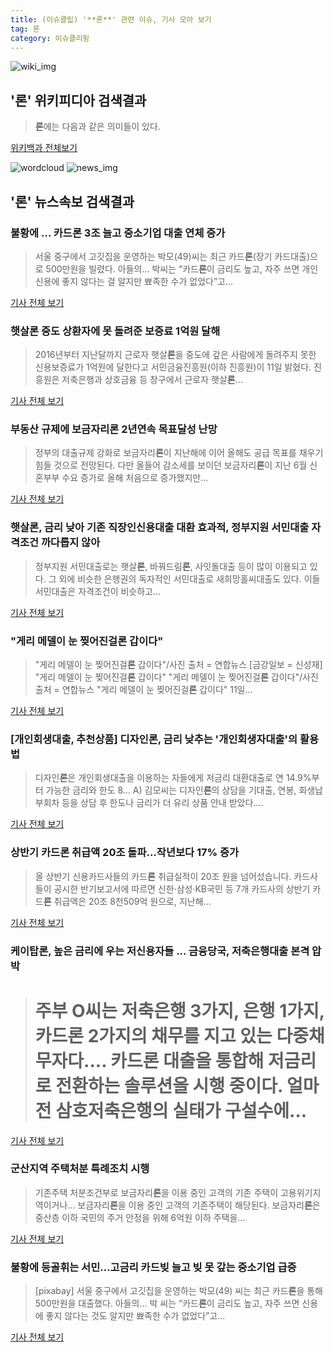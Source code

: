 ```yaml
---
title: (이슈클립) '**론**' 관련 이슈, 기사 모아 보기
tag: 론
category: 이슈클리핑
---
```

![wiki_img](https://user-images.githubusercontent.com/42597476/44503234-41136a80-a6d0-11e8-9071-6fc6418eafe4.png)
## **'**론**'** 위키피디아 검색결과
>**론**에는 다음과 같은 의미들이 있다.

<a href="https://ko.wikipedia.org/wiki/론" target="_blank">위키백과 전체보기</a>

![wordcloud](https://s3.ap-northeast-2.amazonaws.com/lyrics101-wordcloud/2018-09-12-1536688469.png)
![news_img](https://user-images.githubusercontent.com/42597476/44507050-1206f400-a6e4-11e8-8d98-7ffbfebb353f.png)
## **'**론**'** 뉴스속보 검색결과
### 불황에 … 카드**론** 3조 늘고 중소기업 대출 연체 증가

>서울 중구에서 고깃집을 운영하는 박모(49)씨는 최근 카드**론**(장기 카드대출)으로 500만원을 빌렸다. 아들의... 박씨는 “카드**론**이 금리도 높고, 자주 쓰면 개인 신용에 좋지 않다는 걸 알지만 뾰족한 수가 없었다”고...

<a href="http://news.joins.com/article/olink/22554939" target="_blank">기사 전체 보기</a>

### 햇살**론** 중도 상환자에 못 돌려준 보증료 1억원 달해

>2016년부터 지난달까지 근로자 햇살**론**을 중도에 갚은 사람에게 돌려주지 못한 신용보증료가 1억원에 달한다고 서민금융진흥원(이하 진흥원)이 11일 밝혔다. 진흥원은 저축은행과 상호금융 등 창구에서 근로자 햇살**론**...

<a href="http://app.yonhapnews.co.kr/YNA/Basic/SNS/r.aspx?c=AKR20180911061900002&did=1195m" target="_blank">기사 전체 보기</a>

### 부동산 규제에 보금자리**론** 2년연속 목표달성 난망

>정부의 대출규제 강화로 보금자리**론**이 지난해에 이어 올해도 공급 목표를 채우기 힘들 것으로 전망된다. 다만 올들어 감소세를 보이던 보금자리**론**이 지난 6월 신혼부부 수요 증가로 올해 처음으로 증가했지만...

<a href="http://www.fnnews.com/news/201809111404232244" target="_blank">기사 전체 보기</a>

### 햇살**론**, 금리 낮아 기존 직장인신용대출 대환 효과적, 정부지원 서민대출 자격조건 까다롭지 않아

>정부지원 서민대출로는 햇살**론**, 바꿔드림**론**, 사잇돌대출 등이 많이 이용되고 있다.  그 외에 비슷한 은행권의 독자적인 서민대출로 새희망홀씨대출도 있다. 이들 서민대출은 자격조건이 비슷하고...

<a href="http://www.iusm.co.kr/news/articleView.html?idxno=816331" target="_blank">기사 전체 보기</a>

### "게리 메델이 눈 찢어진걸**론** 갑이다"

>"게리 메델이 눈 찢어진걸**론**  갑이다"/사진 출처 = 연합뉴스 [금강일보 = 신성재] "게리 메델이 눈 찢어진걸**론**  갑이다" "게리 메델이 눈 찢어진걸**론**  갑이다"/사진 출처 = 연합뉴스 "게리 메델이 눈 찢어진걸**론**  갑이다" 11일...

<a href="http://www.ggilbo.com/news/articleView.html?idxno=544950" target="_blank">기사 전체 보기</a>

### [개인회생대출, 추천상품] 디자인**론**, 금리 낮추는 '개인회생자대출'의 활용법

>디자인**론**은 개인회생대출을 이용하는 자들에게 저금리 대환대출로 연 14.9%부터 가능한 금리와 한도 8... A) 김모씨는 디자인**론**의 상담을 기대출, 연봉, 회생납부회차 등을 상담 후 한도나 금리가 더 유리 상품 안내 받았다....

<a href="http://www.farminsight.net/news/articleView.html?idxno=772" target="_blank">기사 전체 보기</a>

### 상반기 카드**론** 취급액 20조 돌파…작년보다 17% 증가

>올 상반기 신용카드사들의 카드**론** 취급실적이 20조 원을 넘어섰습니다. 카드사들이 공시한 반기보고서에 따르면 신한·삼성·KB국민 등 7개 카드사의 상반기 카드**론** 취급액은 20조 8천509억 원으로, 지난해...

<a href="http://imnews.imbc.com/news/2018/econo/article/4818105_22671.html" target="_blank">기사 전체 보기</a>

### 케이탑**론**, 높은 금리에 우는 저신용자들 ... 금융당국, 저축은행대출 본격 압박

># 주부 O씨는 저축은행 3가지, 은행 1가지, 카드**론** 2가지의 채무를 지고 있는 다중채무자다.... 카드**론** 대출을 통합해 저금리로 전환하는 솔루션을 시행 중이다. 얼마전 삼호저축은행의 실태가 구설수에...

<a href="http://www.kns.tv/news/articleView.html?idxno=468928" target="_blank">기사 전체 보기</a>

### 군산지역 주택처분 특례조치 시행

>기존주택 처분조건부로 보금자리**론**을 이용 중인 고객의 기존 주택이 고용위기지역이거나... 보금자리**론**을 이용 중인 고객의 기존주택이 해당된다. 보금자리**론**은 중산층 이하 국민의 주거 안정을 위해 6억원 이하 주택을...

<a href="http://www.jjn.co.kr/news/articleView.html?idxno=754275" target="_blank">기사 전체 보기</a>

### 불황에 등골휘는 서민…고금리 카드빚 늘고 빚 못 갚는 중소기업 급증

>[pixabay] 서울 중구에서 고깃집을 운영하는 박모(49) 씨는 최근 카드**론**을 통해 500만원을 대출했다. 아들의... 박 씨는 “카드**론**이 금리도 높고, 자주 쓰면 신용에 좋지 않다는 것도 알지만 뾰족한 수가 없었다”고...

<a href="http://news.joins.com/article/olink/22552679" target="_blank">기사 전체 보기</a>



